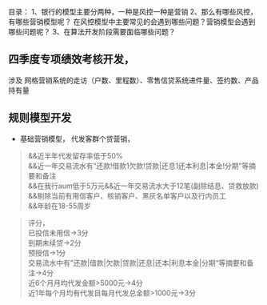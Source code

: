 目录：
1、银行的模型主要分两种，一种是风控一种是营销
2、那么有哪些风控，有哪些营销模型呢？ 在风控模型中主要常见的会遇到哪些问题？营销模型会遇到哪些问题呢？
3、在算法开发阶段需要面临哪些问题？


## 四季度专项绩效考核开发，
涉及 网格营销系统的走访（户数、里程数）、零售信贷系统进件量、签约数、产品持有量


## 规则模型开发
- 基础营销模型，  代发客群个贷营销，
>&&近半年代发留存率低于50%
</br>&&近一年交易流水有“还款!借款1欠款!贷款|还息1还本利息|本金!分期”等摘要和备注
</br>&&在我行aum低于5万元&&近一年交易流水大于12笔(副除结息、贷救放款)
</br>&&剔除当前有用信客户、核销客户、黑灰名单客户以及行内员工
</br>&&年龄在18-55周岁

>评分，
</br>已投信未用信->3分
</br>到期未续贷->2分
</br>预授信->1分
</br>交易流水中有”还款|借款|欠款|贷款|还息|还本|利息本金|分期“等摘要和备注->4分
</br>近6个月月均代发金额>5000元->4分
</br>近1年每个月均有代发目每月代发总金额>1000元->3分

